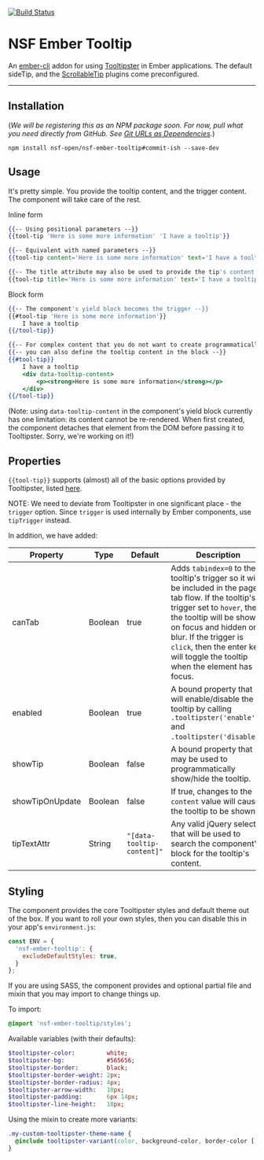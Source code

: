 [![Build Status](https://travis-ci.org/nsf-open/nsf-ember-tooltip.svg?branch=master)](https://travis-ci.org/nsf-open/nsf-ember-tooltip)
# NSF Ember Tooltip

An [ember-cli](https://www.ember-cli.com) addon for using [Tooltipster](https://iamceege.github.io/tooltipster/) in Ember applications. The default sideTip, and the [ScrollableTip](https://github.com/louisameline/tooltipster-scrollableTip) plugins come preconfigured.

----

## Installation
(_We will be registering this as an NPM package soon. For now, pull what you need directly from GitHub. See [Git URLs as Dependencies](https://docs.npmjs.com/files/package.json#git-urls-as-dependencies)._)
```
npm install nsf-open/nsf-ember-tooltip#commit-ish --save-dev
```

## Usage
It's pretty simple. You provide the tooltip content, and the trigger content. The component will take care of the rest.

Inline form
```handlebars
{{-- Using positional parameters --}}
{{tool-tip 'Here is some more information' 'I have a tooltip'}}

{{-- Equivalent with named parameters --}}
{{tool-tip content='Here is some more information' text='I have a tooltip'}}

{{-- The title attribute may also be used to provide the tip's content --}}
{{tool-tip title='Here is some more information' text='I have a tooltip'}}
```

Block form
```handlebars
{{-- The component's yield block becomes the trigger --}}
{{#tool-tip 'Here is some more information'}}
    I have a tooltip
{{/tool-tip}}

{{-- For complex content that you do not want to create programmatically --}}
{{-- you can also define the tooltip content in the block --}}
{{#tool-tip}}
    I have a tooltip
    <div data-tooltip-content>
        <p><strong>Here is some more information</strong></p>
    </div>
{{/tool-tip}}
```
(Note: using `data-tooltip-content` in the component's yield block currently has one limitation: its content cannot be re-rendered. When first created, the component detaches that element from the DOM before passing it to Tooltipster. Sorry, we're working on it!)

## Properties
`{{tool-tip}}` supports (almost) all of the basic options provided by Tooltipster, listed [here](https://iamceege.github.io/tooltipster/#options).

NOTE: We need to deviate from Tooltipster in one significant place - the `trigger` option. Since `trigger` is used internally by Ember components, use `tipTrigger` instead.

In addition, we have added:

| Property | Type | Default | Description
| --- | --- | --- | --- |
| canTab | Boolean | true | Adds `tabindex=0` to the tooltip's trigger so it will be included in the page's tab flow. If the tooltip's trigger set to `hover`, then the tooltip will be shown on focus and hidden on blur. If the trigger is `click`, then the enter key will toggle the tooltip when the element has focus.
| enabled | Boolean | true | A bound property that will enable/disable the tooltip by calling `.tooltipster('enable')` and `.tooltipster('disable')`.
| showTip | Boolean | false | A bound property that may be used to programmatically show/hide the tooltip.
| showTipOnUpdate | Boolean | false | If true, changes to the `content` value will cause the tooltip to be shown.
| tipTextAttr | String | `"[data-tooltip-content]"` | Any valid jQuery selector that will be used to search the component's block for the tooltip's content.

## Styling
The component provides the core Tooltipster styles and default theme out of the box. If you want to roll your own styles, then you can disable this in your app's `environment.js`:
```javascript
const ENV = {
  'nsf-ember-tooltip': {
    excludeDefaultStyles: true,
  }
};
```

If you are using SASS, the component provides and optional partial file and mixin that you may import to change things up.

To import:
```sass
@import 'nsf-ember-tooltip/styles';
```

Available variables (with their defaults):
```sass
$tooltipster-color:         white;
$tooltipster-bg:            #565656;
$tooltipster-border:        black;
$tooltipster-border-weight: 2px;
$tooltipster-border-radius: 4px;
$tooltipster-arrow-width:   10px;
$tooltipster-padding:       6px 14px;
$tooltipster-line-height:   18px;
```

Using the mixin to create more variants:
```sass
.my-custom-tooltipster-theme-name {
  @include tooltipster-variant(color, background-color, border-color [, border-weight: 2px, arrow-width: 10px]);
}
```
